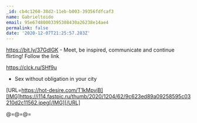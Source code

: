```yaml
---
_id: cb4c1260-38d2-11eb-b003-39356fdfcaf3
name: Gabrieltoido
email: 95e67480003395308430a26238e14ae4
permalink: false
date: '2020-12-07T21:25:57.283Z'
---
```

https://bit.ly/37GdlGK - Meet, be inspired, communicate and continue flirting! Follow the link 
 
https://clck.ru/SHf9u
 -  Sex without obligation in your city  
 
[URL=https://hot-desire.com/T1kMpvjB][IMG]https://i114.fastpic.ru/thumb/2020/1204/62/9c623ed89a09258595c03210d2c11562.jpeg[/IMG][/URL]  
 
 
@=@=@=
